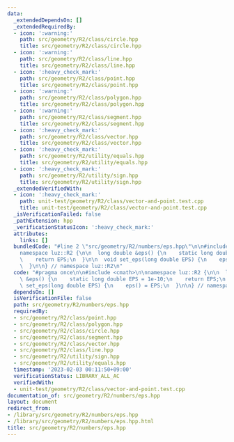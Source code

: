 ```yaml
---
data:
  _extendedDependsOn: []
  _extendedRequiredBy:
  - icon: ':warning:'
    path: src/geometry/R2/class/circle.hpp
    title: src/geometry/R2/class/circle.hpp
  - icon: ':warning:'
    path: src/geometry/R2/class/line.hpp
    title: src/geometry/R2/class/line.hpp
  - icon: ':heavy_check_mark:'
    path: src/geometry/R2/class/point.hpp
    title: src/geometry/R2/class/point.hpp
  - icon: ':warning:'
    path: src/geometry/R2/class/polygon.hpp
    title: src/geometry/R2/class/polygon.hpp
  - icon: ':warning:'
    path: src/geometry/R2/class/segment.hpp
    title: src/geometry/R2/class/segment.hpp
  - icon: ':heavy_check_mark:'
    path: src/geometry/R2/class/vector.hpp
    title: src/geometry/R2/class/vector.hpp
  - icon: ':heavy_check_mark:'
    path: src/geometry/R2/utility/equals.hpp
    title: src/geometry/R2/utility/equals.hpp
  - icon: ':heavy_check_mark:'
    path: src/geometry/R2/utility/sign.hpp
    title: src/geometry/R2/utility/sign.hpp
  _extendedVerifiedWith:
  - icon: ':heavy_check_mark:'
    path: unit-test/geometry/R2/class/vector-and-point.test.cpp
    title: unit-test/geometry/R2/class/vector-and-point.test.cpp
  _isVerificationFailed: false
  _pathExtension: hpp
  _verificationStatusIcon: ':heavy_check_mark:'
  attributes:
    links: []
  bundledCode: "#line 2 \"src/geometry/R2/numbers/eps.hpp\"\n\n#include <cmath>\n\n\
    namespace luz::R2 {\n\n  long double &eps() {\n    static long double EPS = 1e-10;\n\
    \    return EPS;\n  }\n\n  void set_eps(long double EPS) {\n    eps() = EPS;\n\
    \  }\n\n} // namespace luz::R2\n"
  code: "#pragma once\n\n#include <cmath>\n\nnamespace luz::R2 {\n\n  long double\
    \ &eps() {\n    static long double EPS = 1e-10;\n    return EPS;\n  }\n\n  void\
    \ set_eps(long double EPS) {\n    eps() = EPS;\n  }\n\n} // namespace luz::R2\n"
  dependsOn: []
  isVerificationFile: false
  path: src/geometry/R2/numbers/eps.hpp
  requiredBy:
  - src/geometry/R2/class/point.hpp
  - src/geometry/R2/class/polygon.hpp
  - src/geometry/R2/class/circle.hpp
  - src/geometry/R2/class/segment.hpp
  - src/geometry/R2/class/vector.hpp
  - src/geometry/R2/class/line.hpp
  - src/geometry/R2/utility/sign.hpp
  - src/geometry/R2/utility/equals.hpp
  timestamp: '2023-02-03 00:11:50+09:00'
  verificationStatus: LIBRARY_ALL_AC
  verifiedWith:
  - unit-test/geometry/R2/class/vector-and-point.test.cpp
documentation_of: src/geometry/R2/numbers/eps.hpp
layout: document
redirect_from:
- /library/src/geometry/R2/numbers/eps.hpp
- /library/src/geometry/R2/numbers/eps.hpp.html
title: src/geometry/R2/numbers/eps.hpp
---
```

